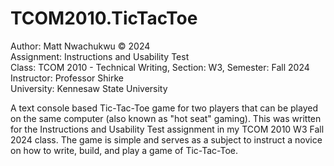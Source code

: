 # TCOM2010.TicTacToe

Author: Matt Nwachukwu © 2024\
Assignment: Instructions and Usability Test\
Class: TCOM 2010 - Technical Writing, Section: W3, Semester: Fall 2024\
Instructor: Professor Shirke\
University: Kennesaw State University

A text console based Tic-Tac-Toe game for two players that can be played on the same computer (also known as "hot seat" gaming). This was written for the Instructions and Usability Test assignment in my TCOM 2010 W3 Fall 2024 class. The game is simple and serves as a subject to instruct a novice on how to write, build, and play a game of Tic-Tac-Toe.